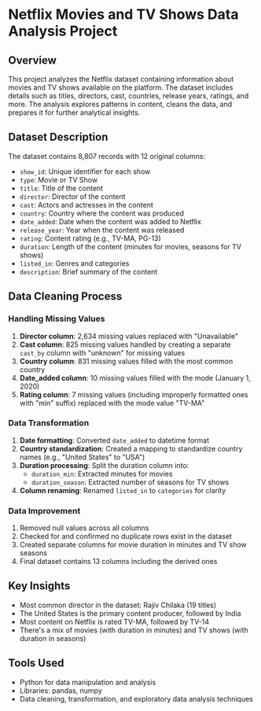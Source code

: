 # Netflix  Movies and TV Shows  Data Analysis Project

## Overview
This project analyzes the Netflix dataset containing information about movies and TV shows available on the platform. The dataset includes details such as titles, directors, cast, countries, release years, ratings, and more. The analysis explores patterns in content, cleans the data, and prepares it for further analytical insights.

## Dataset Description
The dataset contains 8,807 records with 12 original columns:
- `show_id`: Unique identifier for each show
- `type`: Movie or TV Show
- `title`: Title of the content
- `director`: Director of the content
- `cast`: Actors and actresses in the content
- `country`: Country where the content was produced
- `date_added`: Date when the content was added to Netflix
- `release_year`: Year when the content was released
- `rating`: Content rating (e.g., TV-MA, PG-13)
- `duration`: Length of the content (minutes for movies, seasons for TV shows)
- `listed_in`: Genres and categories
- `description`: Brief summary of the content

## Data Cleaning Process

### Handling Missing Values
1. **Director column**: 2,634 missing values replaced with "Unavailable"
2. **Cast column**: 825 missing values handled by creating a separate `cast_by` column with "unknown" for missing values
3. **Country column**: 831 missing values filled with the most common country
4. **Date_added column**: 10 missing values filled with the mode (January 1, 2020)
5. **Rating column**: 7 missing values (including improperly formatted ones with "min" suffix) replaced with the mode value "TV-MA"

### Data Transformation
1. **Date formatting**: Converted `date_added` to datetime format
2. **Country standardization**: Created a mapping to standardize country names (e.g., "United States" to "USA")
3. **Duration processing**: Split the duration column into:
   - `duration_min`: Extracted minutes for movies
   - `duration_season`: Extracted number of seasons for TV shows
4. **Column renaming**: Renamed `listed_in` to `categories` for clarity

### Data Improvement
1. Removed null values across all columns
2. Checked for and confirmed no duplicate rows exist in the dataset
3. Created separate columns for movie duration in minutes and TV show seasons
4. Final dataset contains 13 columns including the derived ones

## Key Insights
- Most common director in the dataset: Rajiv Chilaka (19 titles)
- The United States is the primary content producer, followed by India
- Most content on Netflix is rated TV-MA, followed by TV-14
- There's a mix of movies (with duration in minutes) and TV shows (with duration in seasons)

## Tools Used
- Python for data manipulation and analysis
- Libraries: pandas, numpy
- Data cleaning, transformation, and exploratory data analysis techniques


